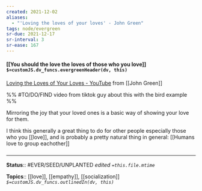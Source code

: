 ```yaml
---
created: 2021-12-02 
aliases:
  - "'Loving the loves of your loves' - John Green"
tags: node/evergreen
sr-due: 2021-12-17
sr-interval: 3
sr-ease: 167
---
```


#### [[You should the love the loves of those who you love]] `$=customJS.dv_funcs.evergreenHeader(dv, this)`

[Loving the Loves of Your Loves - YouTube](https://www.youtube.com/watch?v=uZhnL_cTrfQ) from [[John Green]]

%%
#TO/DO/FIND video from tiktok guy about this with the bird example
%%

Mirroring the joy that your loved ones is a basic way of showing your love for them.

I think this generally a great thing to do for other people especially those who you [[love]],
and is probably a pretty natural thing in general: 
[[Humans love to group eachother]]

### <hr class="footnote"/>

**Status**:: #EVER/SEED/UNPLANTED
*edited `=this.file.mtime`*

**Topics**:: [[love]], [[empathy]], [[socialization]]
*`$=customJS.dv_funcs.outlinedIn(dv, this)`*
